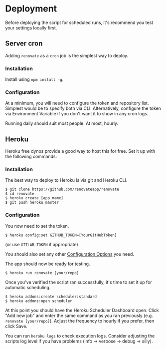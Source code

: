 # Deployment

Before deploying the script for scheduled runs, it's recommend you test your
settings locally first.

## Server cron

Adding `renovate` as a `cron` job is the simplest way to deploy.

### Installation

Install using `npm install -g`.

### Configuration

At a minimum, you will need to configure the token and repository list. Simplest
would be to specify both via CLI. Alternatively, configure the token via
Environment Variable if you don't want it to show in any cron logs.

Running daily should suit most people. At most, hourly.

## Heroku

Heroku free dynos provide a good way to host this for free. Set it up with the
following commands:

### Installation

The best way to deploy to Heroku is via git and Heroku CLI.

```
$ git clone https://github.com/renovateapp/renovate
$ cd renovate
$ heroku create [app name]
$ git push heroku master
```

### Configuration

You now need to set the token.

```
$ heroku config:set GITHUB_TOKEN=[YourGitHubToken]
```

(or use `GITLAB_TOKEN` if appropriate)

You should also set any other [Configuration Options](configuration.md) you
need.

The app should now be ready for testing.

```
$ heroku run renovate [your/repo]
```

Once you've verified the script ran successfully, it's time to set it up for
automatic scheduling.

```
$ heroku addons:create scheduler:standard
$ heroku addons:open scheduler
```

At this point you should have the Heroku Scheduler Dashboard open. Click "Add
new job" and enter the same command as you ran previously (e.g. `renovate [your/repo]`). Adjust the frequency to hourly if you prefer, then click Save.

You can run `heroku logs` to check execution logs. Consider adjusting the
scripts log level if you have problems (info -> verbose -> debug -> silly).
